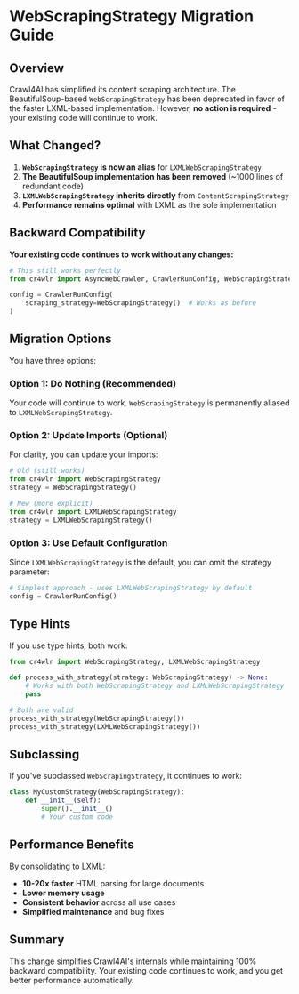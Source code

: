# WebScrapingStrategy Migration Guide

## Overview

Crawl4AI has simplified its content scraping architecture. The BeautifulSoup-based `WebScrapingStrategy` has been deprecated in favor of the faster LXML-based implementation. However, **no action is required** - your existing code will continue to work.

## What Changed?

1. **`WebScrapingStrategy` is now an alias** for `LXMLWebScrapingStrategy`
2. **The BeautifulSoup implementation has been removed** (~1000 lines of redundant code)
3. **`LXMLWebScrapingStrategy` inherits directly** from `ContentScrapingStrategy`
4. **Performance remains optimal** with LXML as the sole implementation

## Backward Compatibility

**Your existing code continues to work without any changes:**

```python
# This still works perfectly
from cr4wlr import AsyncWebCrawler, CrawlerRunConfig, WebScrapingStrategy

config = CrawlerRunConfig(
    scraping_strategy=WebScrapingStrategy()  # Works as before
)
```

## Migration Options

You have three options:

### Option 1: Do Nothing (Recommended)
Your code will continue to work. `WebScrapingStrategy` is permanently aliased to `LXMLWebScrapingStrategy`.

### Option 2: Update Imports (Optional)
For clarity, you can update your imports:

```python
# Old (still works)
from cr4wlr import WebScrapingStrategy
strategy = WebScrapingStrategy()

# New (more explicit)
from cr4wlr import LXMLWebScrapingStrategy
strategy = LXMLWebScrapingStrategy()
```

### Option 3: Use Default Configuration
Since `LXMLWebScrapingStrategy` is the default, you can omit the strategy parameter:

```python
# Simplest approach - uses LXMLWebScrapingStrategy by default
config = CrawlerRunConfig()
```

## Type Hints

If you use type hints, both work:

```python
from cr4wlr import WebScrapingStrategy, LXMLWebScrapingStrategy

def process_with_strategy(strategy: WebScrapingStrategy) -> None:
    # Works with both WebScrapingStrategy and LXMLWebScrapingStrategy
    pass

# Both are valid
process_with_strategy(WebScrapingStrategy())
process_with_strategy(LXMLWebScrapingStrategy())
```

## Subclassing

If you've subclassed `WebScrapingStrategy`, it continues to work:

```python
class MyCustomStrategy(WebScrapingStrategy):
    def __init__(self):
        super().__init__()
        # Your custom code
```

## Performance Benefits

By consolidating to LXML:
- **10-20x faster** HTML parsing for large documents
- **Lower memory usage**
- **Consistent behavior** across all use cases
- **Simplified maintenance** and bug fixes

## Summary

This change simplifies Crawl4AI's internals while maintaining 100% backward compatibility. Your existing code continues to work, and you get better performance automatically.